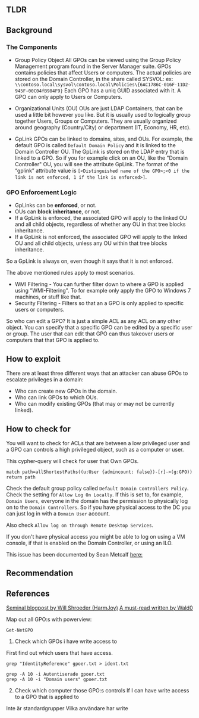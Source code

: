 ## TLDR


## Background

### The Components

- Group Policy Object
All GPOs can be viewed using the Group Policy Management program found in the Server Manager suite.
GPOs contains policies that affect Users or computers. The actual policies are stored on the Domain Controller, in the share called SYSVOL: ex: `\\contoso.local\sysvol\contoso.local\Policies\{6AC1786C-016F-11D2-945F-00C04fB984F9}`
Each GPO has a uniq GUID associated with it.
A GPO can only apply to Users or Computers.

- Organizational Units (OU)
OUs are just LDAP Containers, that can be used a little bit however you like. But it is usually used to logically group together Users, Groups or Computers. They are usually organized around geography (Country/City) or department (IT, Economy, HR, etc).

- GpLink
GPOs can be linked to domains, sites, and OUs. For example, the default GPO is called `Default Domain Policy` and it is linked to the Domain Controller OU.
The GpLink is stored on the LDAP entry that is linked to a GPO. So if you for example click on an OU, like the "Domain Controller" OU, you will see the attribute GpLink.
The format of the “gplink” attribute value is `[<Distinguished name of the GPO>;<0 if the link is not enforced, 1 if the link is enforced>]`.


### GPO Enforcement Logic

- GpLinks can be **enforced**, or not.
- OUs can **block inheritance**, or not.
- If a GpLink is enforced, the associated GPO will apply to the linked OU and all child objects, regardless of whether any OU in that tree blocks inheritance.
- If a GpLink is not enforced, the associated GPO will apply to the linked OU and all child objects, unless any OU within that tree blocks inheritance.

So a GpLink is always on, even though it says that it is not enforced.

The above mentioned rules apply to most scenarios.
- WMI Filtering - You can further filter down to where a GPO is applied using "WMI-Filtering". To for example only apply the GPO to Windows 7 machines, or stuff like that.
- Security Filtering - Filters so that an a GPO is only applied to specific users or computers.

So who can edit a GPO? It is just a simple ACL as any ACL on any other object. You can specify that a specific GPO can be edited by a specific user or group. The user that can edit that GPO can thus takeover users or computers that that GPO is applied to. 


## How to exploit

There are at least three different ways that an attacker can abuse GPOs to escalate privileges in a domain:
- Who can create new GPOs in the domain.
- Who can link GPOs to which OUs.
- Who can modify existing GPOs (that may or may not be currently linked).

## How to check for

You will want to check for ACLs that are between a low privileged user and a GPO can controls a high privileged object, such as a computer or user.

This cypher-query will check for user that Own GPOs.
 
```
match path=allShortestPaths((u:User {admincount: false})-[r]->(g:GPO)) return path
```

Check the default group policy called `Default Domain Controllers Policy`. Check the setting for `Allow Log On Locally`. If this is set to, for example, `Domain Users`, everyone in the domain has the permission to physically log on to the `Domain Controllers`. So if you have physical access to the DC you can just log in with a `Domain User` account.

Also check `Allow log on through Remote Desktop Services`.

If you don't have physical access you might be able to log on using a VM console, if that is enabled on the Domain Controller, or using an ILO.

This issue has been documented by Sean Metcalf [here:](https://adsecurity.org/wp-content/uploads/2019/03/2019-Troopers-SecuringActiveDirectoryAdministration-Metcalf-Final.pdf)

## Recommendation

## References

[Seminal blogpost by Will Shroeder (HarmJoy)](http://www.harmj0y.net/blog/redteaming/abusing-gpo-permissions/)
[A must-read written by Wald0](https://wald0.com/?p=179)


Map out all GPO:s with powerview:

```
Get-NetGPO
```

1. Check which GPOs i have write access to

First find out which users that have access.
```
grep "IdentityReference" gpoer.txt > ident.txt

```


```
grep -A 10 -i Autentiserade gpoer.txt
grep -A 10 -i "Domain users" gpoer.txt
```

2. Check which computer those GPO:s controls
If I can have write access to a GPO that is applied to 





Inte är standardgrupper
Vilka användare har write
